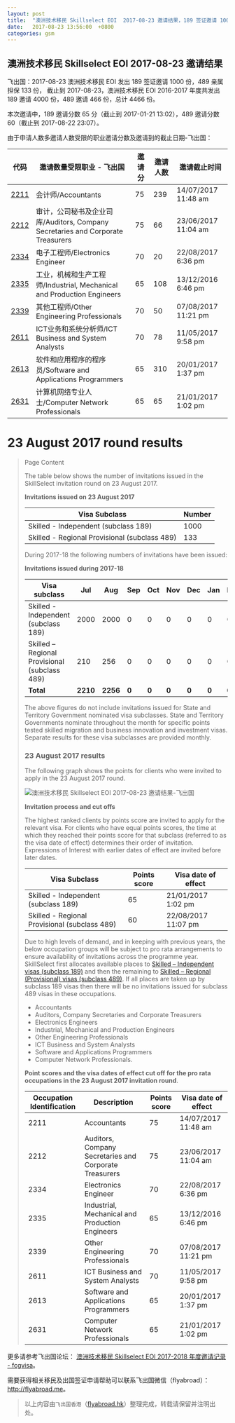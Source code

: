 ```yaml
---
layout: post
title:  "澳洲技术移民 Skillselect EOI  2017-08-23 邀请结果，189 签证邀请 1000 份，489 亲属担保 133 份"
date:   2017-08-23 13:56:00  +0800
categories: gsm
---
```


## 澳洲技术移民 Skillselect EOI  2017-08-23 邀请结果

飞出国：2017-08-23 澳洲技术移民 EOI 发出 189 签证邀请 1000 份，489 亲属担保 133 份，
截止到 2017-08-23，澳洲技术移民 EOI 2016-2017 年度共发出 189 邀请 4000 份，489 邀请 466 份，总计 4466 份。

本次邀请中，189 邀请分数 65 分（截止到 2017-01-21 13:02），489 邀请分数 60（截止到 2017-08-22 23:07）。

由于申请人数多邀请人数受限的职业邀请分数及邀请到的截止日期-飞出国：

代码 | 邀请数量受限职业 - 飞出国 | 邀请分 | 邀请人数 | 邀请截止时间
---- | ----------------------- | ----- | ------- | -----------
[2211] | 会计师/Accountants | 75 | 239 | 14/07/2017 11:48 am
[2212] | 审计，公司秘书及企业司库/Auditors, Company Secretaries and Corporate Treasurers | 75 | 66 | 23/06/2017 11:04 am
[2334] | 电子工程师/Electronics Engineer | 70 | 20 | 22/08/2017 6:36 pm
[2335] | 工业，机械和生产工程师/Industrial, Mechanical and Production Engineers | 65 | 108 | 13/12/2016 6:46 pm
[2339] | 其他工程师/Other Engineering Professionals | 70 | 50 | 07/08/2017 11:21 pm
[2611] | ICT业务和系统分析师/ICT Business and System Analysts | 70 | 78 | 11/05/2017 9:58 pm
[2613] | 软件和应用程序的程序员/Software and Applications Programmers | 65 | 310 | 20/01/2017 1:37 pm
[2631] | 计算机网络专业人士/Computer Network Professionals | 65 | 65 | 21/01/2017 1:02 pm

# 23 August 2017 round results
> <!--Page content-->
> Page Content
> 
> ​​​​​​​​​​The table below shows the number of invitations issued in the SkillSelect invitation round on&nbsp;23 August 2017.
> 
> **Invitations issued on&nbsp;23 August&nbsp;2017**
> 
> | Visa Subclass | Number |
> | --- | --- |
> | Skilled - Independent (subclass 189) | 1000 |
> | Skilled - Regional Provisional (subclass 489) | 133 |
> 
> During 2017-18 the following numbers of invitations have been issued:
> 
> **Invitations issued during 2017-18**
> 
> | Visa subclass | Jul | Aug | Sep | Oct | Nov | Dec | Jan | Feb | Mar | Apr | May | June | Total |
> | --- | --- | --- | --- | --- | --- | --- | --- | --- | --- | --- | --- | --- | --- |
> | Skilled - Independent (subclass 189) | 2000 | 2000 | 0 | 0 | 0 | 0 | 0 | 0 | 0 | 0 | 0 | 0 | 4000 |
> | Skilled – Regional Provisional (subclass 489) | 210 | 256 | 0 | 0 | 0 | 0 | 0 | 0 | 0 | 0 | 0 | 0 | 466 |
> | **Total** | **2210** | **2256** | **0** | **0** | **0** | **0** | **0** | **0** | **0** | **0** | **0** | **0** | **4466** |
> 
> The above figures do not include invitations issued for State and Territory Government nominated visa subclasses. State and Territory Governments nominate throughout the month for specific points tested skilled migration and business innovation and investment visas. Separate results for these visa subclasses are provided monthly.
> 
> ### 23 August 2017 results
> 
> The following graph shows the points for clients who were invited to apply in the&nbsp;23 August&nbsp;2017 round.
> 
> ![澳洲技术移民 Skillselect EOI  2017-08-23 邀请结果-飞出国](https://www.border.gov.au/WorkinginAustralia/PublishingImages/23-aug-2017-round-results.jpg)
> 
> **Invitation process and cut offs**
> 
> The highest ranked clients by points score are invited to apply for the relevant visa. For clients who have equal points scores, the time at which they reached their points score for that subclass (referred to as the visa date of effect) determines their order of invitation. Expressions of Interest with earlier dates of effect are invited before later dates.
> 
> | Visa Subclass | Points score | Visa date of effect |
> | --- | --- | --- |
> | Skilled - Independent (subclass 189) | 65 | 21/01/2017 1:02 pm |
> | Skilled - Regional Provisional (subclass 489) | 60 | 22/08/2017 11:07 pm |
> 
> Due to high levels of demand, and in keeping with previous years, the below occupation groups will be subject to pro rata arrangements to ensure availability of invitations across the programme year. SkillSelect first allocates available places to 
 [Skilled – Independent visas (subclass 189)](http://bbs.fcgvisa.com/t/topic/24531) and then the remaining to 
 [Skilled – Regional (Provisional) visas (subclass 489)](http://bbs.fcgvisa.com/t/topic/24538). If all places are taken up by subclass 189 visas then there will be no invitations issued for subclass 489 visas in these occupations.
> 
> - Accountants
> - Auditors, Company Secretaries and Corporate Treasurers
> - Electronics Engineers
> - Industrial, Mechanical and Production Engineers
> - Other Engineering Professionals
> - ICT Business and System Analysts
> - Software and Applications Programmers
> - Computer Network Professionals.
> 
> **Point scores and the visa dates of effect cut off for the pro rata occupations in the 23 August 2017 invitation round**.
> 
> | Occupation Identification | Description | Points score | Visa date of effect |
> | --- | --- | --- | --- |
> | 2211 | Accountants | 75 | 14/07/2017 11:48 am |
> | 2212 | Auditors, Company Secretaries and Corporate Treasurers | 75 | 23/06/2017 11:04 am |
> | 2334 | Electronics Engineer | 70 | 22/08/2017 6:36 pm |
> | 2335 | Industrial, Mechanical and Production Engineers | 65 | 13/12/2016 6:46 pm |
> | 2339 | Other Engineering Professionals | 70 | 07/08/2017 11:21 pm |
> | 2611 | ICT Business and ​System Analysts | 70 | 11/05/2017 9:58 pm |
> | 2613 | Software and Applications Programmers | 65 | 20/01/2017 1:37 pm |
> | 2631 | Computer Network Professionals | 65 | 21/01/2017 1:02 pm |
> 

更多请参考飞出国论坛： [澳洲技术移民 Skillselect EOI 2017-2018 年度邀请记录 - fcgvisa](http://bbs.fcgvisa.com/t/skillselect-eoi-2017-2018/24327)。

需要获得相关移民及出国签证申请帮助可以联系飞出国微信（flyabroad）： <a href="http://flyabroad.me/contact" target="_blank">http://flyabroad.me</a>。

> 以上内容由`飞出国香港`（<a href="http://flyabroad.hk/" target="_blank">flyabroad.hk</a>）整理完成，转载请保留并注明出处。


[2211]: http://bbs.fcgvisa.com/t/flyabroad/7058
[2212]: http://bbs.fcgvisa.com/t/flyabroad/7059
[2334]: http://bbs.fcgvisa.com/t/flyabroad/7089
[2335]: http://bbs.fcgvisa.com/t/flyabroad/7090
[2339]: http://bbs.fcgvisa.com/t/flyabroad/7092
[2611]: http://bbs.fcgvisa.com/t/flyabroad/7133
[2613]: http://bbs.fcgvisa.com/t/flyabroad/7134
[2631]: http://bbs.fcgvisa.com/t/flyabroad/7136

